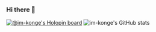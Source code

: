### Hi there 👋

[![@im-konge's Holopin board](https://holopin.io/api/user/board?user=konge)](https://holopin.io/@konge)
![im-konge's GitHub stats](https://github-readme-stats.vercel.app/api?username=im-konge&show_icons=true&theme=codeSTACKr)

